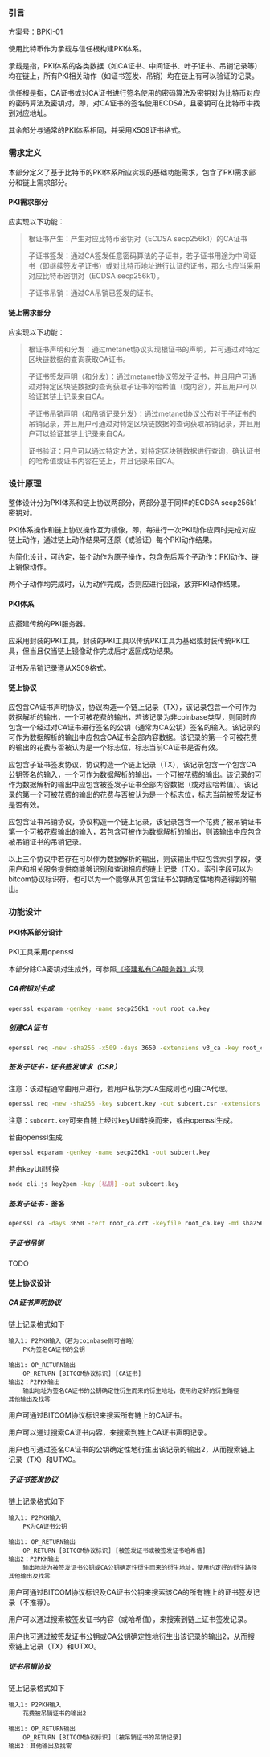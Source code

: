 ### 引言

方案号：BPKI-01

使用比特币作为承载与信任根构建PKI体系。

承载是指，PKI体系的各类数据（如CA证书、中间证书、叶子证书、吊销记录等）均在链上，所有PKI相关动作（如证书签发、吊销）均在链上有可以验证的记录。

信任根是指，CA证书或对CA证书进行签名使用的密码算法及密钥对为比特币对应的密码算法及密钥对，即，对CA证书的签名使用ECDSA，且密钥可在比特币中找到对应地址。

其余部分与通常的PKI体系相同，并采用X509证书格式。

### 需求定义

本部分定义了基于比特币的PKI体系所应实现的基础功能需求，包含了PKI需求部分和链上需求部分。

#### PKI需求部分

应实现以下功能：

>根证书产生：产生对应比特币密钥对（ECDSA secp256k1）的CA证书
>
>子证书签发：通过CA签发任意密码算法的子证书，若子证书用途为中间证书（即继续签发子证书）或对比特币地址进行认证的证书，那么也应当采用对应比特币密钥对（ECDSA secp256k1）。
>
>子证书吊销：通过CA吊销已签发的证书。

#### 链上需求部分

应实现以下功能：

>根证书声明和分发：通过metanet协议实现根证书的声明，并可通过对特定区块链数据的查询获取CA证书。
>
>子证书签发声明（和分发）：通过metanet协议签发子证书，并且用户可通过对特定区块链数据的查询获取子证书的哈希值（或内容），并且用户可以验证其链上记录来自CA。
>
>子证书吊销声明（和吊销记录分发）：通过metanet协议公布对于子证书的吊销记录，并且用户可通过对特定区块链数据的查询获取吊销记录，并且用户可以验证其链上记录来自CA。
>
>证书验证：用户可以通过特定方法，对特定区块链数据进行查询，确认证书的哈希值或证书内容在链上，并且记录来自CA。

### 设计原理

整体设计分为PKI体系和链上协议两部分，两部分基于同样的ECDSA secp256k1密钥对。

PKI体系操作和链上协议操作互为镜像，即，每进行一次PKI动作应同时完成对应链上动作，通过链上动作结果可还原（或验证）每个PKI动作结果。

为简化设计，可约定，每个动作为原子操作，包含先后两个子动作：PKI动作、链上镜像动作。

两个子动作均完成时，认为动作完成，否则应进行回滚，放弃PKI动作结果。

####  PKI体系

应搭建传统的PKI服务器。

应采用封装的PKI工具，封装的PKI工具以传统PKI工具为基础或封装传统PKI工具，但当且仅当链上镜像动作完成后才返回成功结果。

证书及吊销记录遵从X509格式。

#### 链上协议

应包含CA证书声明协议，协议构造一个链上记录（TX），该记录包含一个可作为数据解析的输出，一个可被花费的输出，若该记录为非coinbase类型，则同时应包含一个经过对CA证书进行签名的公钥（通常为CA公钥）签名的输入。该记录的可作为数据解析的输出中应包含CA证书全部内容数据。该记录的第一个可被花费的输出的花费与否被认为是一个标志位，标志当前CA证书是否有效。

应包含子证书签发协议，协议构造一个链上记录（TX），该记录包含一个包含CA公钥签名的输入，一个可作为数据解析的输出，一个可被花费的输出。该记录的可作为数据解析的输出中应包含被签发子证书全部内容数据（或对应哈希值）。该记录的第一个可被花费的输出的花费与否被认为是一个标志位，标志当前被签发证书是否有效。

应包含证书吊销协议，协议构造一个链上记录，该记录包含一个花费了被吊销证书第一个可被花费输出的输入，若包含可被作为数据解析的输出，则该输出中应包含被吊销证书的吊销记录。

以上三个协议中若存在可以作为数据解析的输出，则该输出中应包含索引字段，使用户和相关服务提供商能够识别和查询相应的链上记录（TX）。索引字段可以为bitcom协议标识符，也可以为一个能够从其包含证书公钥确定性地构造得到的输出。

### 功能设计

#### PKI体系部分设计

PKI工具采用openssl

本部分除CA密钥对生成外，可参照[《搭建私有CA服务器》](https://www.cnblogs.com/zhaojiedi1992/p/zhaojiedi_linux_011_ca.html)实现

##### CA密钥对生成

~~~bash
openssl ecparam -genkey -name secp256k1 -out root_ca.key
~~~

##### 创建CA证书

~~~bash
openssl req -new -sha256 -x509 -days 3650 -extensions v3_ca -key root_ca.key -out root_ca.crt
~~~

##### 签发子证书 - 证书签发请求（CSR）

注意：该过程通常由用户进行，若用户私钥为CA生成则也可由CA代理。

~~~bash
openssl req -new -sha256 -key subcert.key -out subcert.csr -extensions v3_req
~~~

注意：`subcert.key`可来自链上经过keyUtil转换而来，或由openssl生成。

若由openssl生成

~~~bash
openssl ecparam -genkey -name secp256k1 -out subcert.key
~~~

若由keyUtil转换

~~~bash
node cli.js key2pem -key [私钥] -out subcert.key
~~~

##### 签发子证书 - 签名

~~~bash
openssl ca -days 3650 -cert root_ca.crt -keyfile root_ca.key -md sha256 -extensions v3_req -in subcert.csr -out subcert.crt
~~~

##### 子证书吊销

TODO

#### 链上协议设计

##### CA证书声明协议

链上记录格式如下

~~~
输入1: P2PKH输入（若为coinbase则可省略）
	PK为签名CA证书的公钥

输出1: OP_RETURN输出
	OP_RETURN [BITCOM协议标识] [CA证书]
输出2：P2PKH输出
	输出地址为签名CA证书的公钥确定性衍生而来的衍生地址，使用约定好的衍生路径
其他输出及找零
~~~

用户可通过BITCOM协议标识来搜索所有链上的CA证书。

用户可以通过搜索CA证书内容，来搜索到链上CA证书声明记录。

用户也可通过签名CA证书的公钥确定性地衍生出该记录的输出2，从而搜索链上记录（TX）和UTXO。

##### 子证书签发协议

链上记录格式如下

```
输入1: P2PKH输入
	PK为CA证书公钥

输出1: OP_RETURN输出
	OP_RETURN [BITCOM协议标识] [被签发证书或被签发证书哈希值]
输出2：P2PKH输出
	输出地址为被签发证书公钥或CA公钥确定性衍生而来的衍生地址，使用约定好的衍生路径
其他输出及找零
```

用户可通过BITCOM协议标识及CA证书公钥来搜索该CA的所有链上的证书签发记录（不推荐）。

用户可以通过搜索被签发证书内容（或哈希值），来搜索到链上证书签发记录。

用户也可通过被签发证书公钥或CA公钥确定性地衍生出该记录的输出2，从而搜索链上记录（TX）和UTXO。

##### 证书吊销协议

链上记录格式如下

```
输入1: P2PKH输入
	花费被吊销证书的输出2

输出1: OP_RETURN输出
	OP_RETURN [BITCOM协议标识] [被吊销证书的吊销记录]
输出2：其他输出及找零
```
